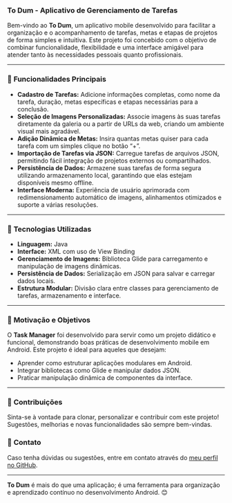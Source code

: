 ### To Dum - Aplicativo de Gerenciamento de Tarefas

Bem-vindo ao **To Dum**, um aplicativo mobile desenvolvido para facilitar a organização e o acompanhamento de tarefas, metas e etapas de projetos de forma simples e intuitiva. 
Este projeto foi concebido com o objetivo de combinar funcionalidade, flexibilidade e uma interface amigável para atender tanto às necessidades pessoais quanto profissionais.

---

### 📱 **Funcionalidades Principais**
- **Cadastro de Tarefas:** Adicione informações completas, como nome da tarefa, duração, metas específicas e etapas necessárias para a conclusão.
- **Seleção de Imagens Personalizadas:** Associe imagens às suas tarefas diretamente da galeria ou a partir de URLs da web, criando um ambiente visual mais agradável.
- **Adição Dinâmica de Metas:** Insira quantas metas quiser para cada tarefa com um simples clique no botão “+”.
- **Importação de Tarefas via JSON:** Carregue tarefas de arquivos JSON, permitindo fácil integração de projetos externos ou compartilhados.
- **Persistência de Dados:** Armazene suas tarefas de forma segura utilizando armazenamento local, garantindo que elas estejam disponíveis mesmo offline.
- **Interface Moderna:** Experiência de usuário aprimorada com redimensionamento automático de imagens, alinhamentos otimizados e suporte a várias resoluções.

---

### 🔧 **Tecnologias Utilizadas**
- **Linguagem:** Java
- **Interface:** XML com uso de View Binding
- **Gerenciamento de Imagens:** Biblioteca Glide para carregamento e manipulação de imagens dinâmicas.
- **Persistência de Dados:** Serialização em JSON para salvar e carregar dados locais.
- **Estrutura Modular:** Divisão clara entre classes para gerenciamento de tarefas, armazenamento e interface.

---

### 🚀 **Motivação e Objetivos**
O **Task Manager** foi desenvolvido para servir como um projeto didático e funcional, demonstrando boas práticas de desenvolvimento mobile em Android. Este projeto é ideal para aqueles que desejam:
- Aprender como estruturar aplicações modulares em Android.
- Integrar bibliotecas como Glide e manipular dados JSON.
- Praticar manipulação dinâmica de componentes da interface.

---

### 🌟 **Contribuições**
Sinta-se à vontade para clonar, personalizar e contribuir com este projeto! Sugestões, melhorias e novas funcionalidades são sempre bem-vindas.

### 💌 **Contato**
Caso tenha dúvidas ou sugestões, entre em contato através do [meu perfil no GitHub](https://github.com/henriqmarxs).

---

**To Dum** é mais do que uma aplicação; é uma ferramenta para organização e aprendizado contínuo no desenvolvimento Android. 😊
